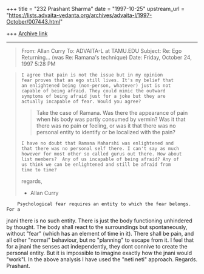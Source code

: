 +++
title = "232 Prashant Sharma"
date = "1997-10-25"
upstream_url = "https://lists.advaita-vedanta.org/archives/advaita-l/1997-October/007443.html"

+++
[Archive link](https://lists.advaita-vedanta.org/archives/advaita-l/1997-October/007443.html)

----------
> From: Allan Curry <acurry at UVIC.CA>
> To: ADVAITA-L at TAMU.EDU
> Subject: Re: Ego Returning... (was Re: Ramana's technique)
> Date: Friday, October 24, 1997 5:28 PM
>

>
>     I agree that pain is not the issue but in my opinion
>     fear proves that an ego still lives. It's my belief that
>     an enlightened being (non-person, whatever) just is not
>     capable of being afraid. They could mimic the outward
>     symptoms of being afraid just for a joke but they are
>     actually incapable of fear. Would you agree?
>
> >Take the case of Ramana.  Was there the appearance of pain when his body
> >was partly consumed by vermin?  Was it that there was no pain or
feeling,
> >or was it that there was no personal entity to identify or be localized
> >with the pain?
> >
>
>     I have no doubt that Ramana Maharshi was enlightened and
>     that there was no personal self there. I can't say as much
>     however for most other so called gurus out there. How about
>     list members?  Any of us incapable of being afraid? Any of
>     us think we can be enlightened and still be afraid from
>     time to time?
>
> regards,
>
> - Allan Curry

        Psychological fear requires an entity to which the fear belongs. For a
jnani there is no such entity.  There is just the body functioning
unhindered by thought. The body shall react to the surroundings but
spontaneously, without "fear" (which has an element of time in it). There
shall be pain, and all other "normal" behaviour, but no "planning" to
escape from it. I feel that for a jnani the senses act independently, they
dont connive to create the personal entity. But it is impossible to imagine
exactly how  the jnani would "work"l.  In the above analysis I have used
the "neti neti" approach.
Regards.
Prashant.


